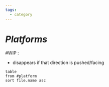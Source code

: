 ```yaml
---
tags:
  - category
---
```

# _Platforms_

#WIP :
* disappears if that direction is pushed/facing

```dataview
table
from #platform 
sort file.name asc
```

